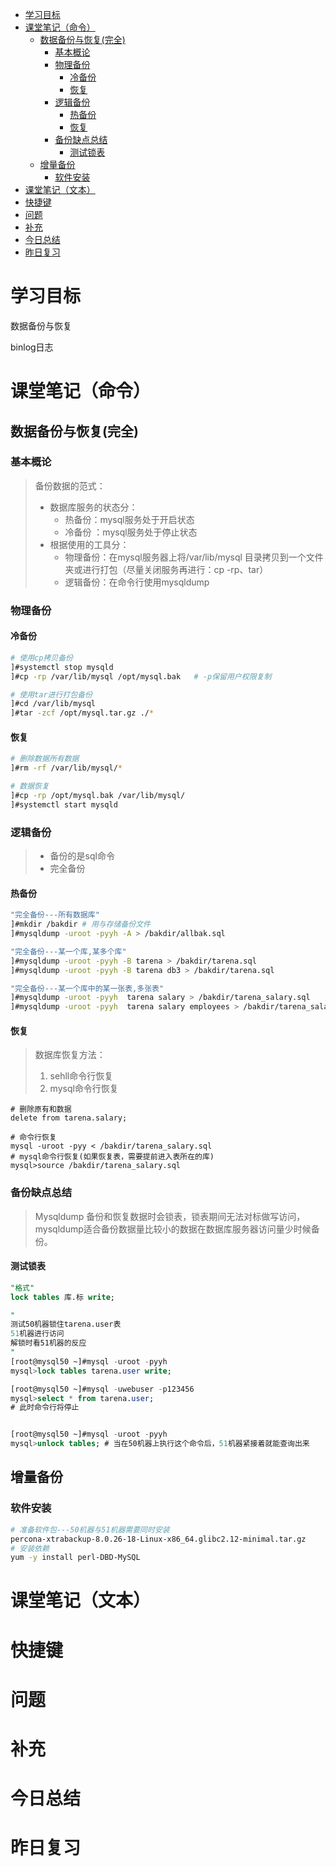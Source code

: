 - [学习目标](#学习目标)
- [课堂笔记（命令）](#课堂笔记命令)
  - [数据备份与恢复(完全)](#数据备份与恢复完全)
    - [基本概论](#基本概论)
    - [物理备份](#物理备份)
      - [冷备份](#冷备份)
      - [恢复](#恢复)
    - [逻辑备份](#逻辑备份)
      - [热备份](#热备份)
      - [恢复](#恢复-1)
    - [备份缺点总结](#备份缺点总结)
      - [测试锁表](#测试锁表)
  - [增量备份](#增量备份)
    - [软件安装](#软件安装)
- [课堂笔记（文本）](#课堂笔记文本)
- [快捷键](#快捷键)
- [问题](#问题)
- [补充](#补充)
- [今日总结](#今日总结)
- [昨日复习](#昨日复习)


# 学习目标

数据备份与恢复

binlog日志

# 课堂笔记（命令）

## 数据备份与恢复(完全)

### 基本概论

> 备份数据的范式：
>
> + 数据库服务的状态分：
>   + 热备份：mysql服务处于开启状态
>   + 冷备份 ：mysql服务处于停止状态
> + 根据使用的工具分：
>   + 物理备份：在mysql服务器上将/var/lib/mysql 目录拷贝到一个文件夹或进行打包（尽量关闭服务再进行：cp -rp、tar）
>   + 逻辑备份：在命令行使用mysqldump

### 物理备份

#### 冷备份

```sh
# 使用cp拷贝备份
]#systemctl stop mysqld
]#cp -rp /var/lib/mysql /opt/mysql.bak   # -p保留用户权限复制

# 使用tar进行打包备份
]#cd /var/lib/mysql
]#tar -zcf /opt/mysql.tar.gz ./*
```

#### 恢复

```sh
# 删除数据所有数据
]#rm -rf /var/lib/mysql/*

# 数据恢复
]#cp -rp /opt/mysql.bak /var/lib/mysql/
]#systemctl start mysqld
```

### 逻辑备份

> + 备份的是sql命令
> + 完全备份

#### 热备份

```sh
"完全备份---所有数据库"
]#mkdir /bakdir # 用与存储备份文件
]#mysqldump -uroot -pyyh -A > /bakdir/allbak.sql

"完全备份---某一个库,某多个库"
]#mysqldump -uroot -pyyh -B tarena > /bakdir/tarena.sql
]#mysqldump -uroot -pyyh -B tarena db3 > /bakdir/tarena.sql

"完全备份---某一个库中的某一张表,多张表"
]#mysqldump -uroot -pyyh  tarena salary > /bakdir/tarena_salary.sql
]#mysqldump -uroot -pyyh  tarena salary employees > /bakdir/tarena_salary.sql
```

#### 恢复

> 数据库恢复方法：
>
> 1. sehll命令行恢复
> 2. mysql命令行恢复

```shell
# 删除原有和数据
delete from tarena.salary;

# 命令行恢复
mysql -uroot -pyy < /bakdir/tarena_salary.sql
# mysql命令行恢复(如果恢复表，需要提前进入表所在的库)
mysql>source /bakdir/tarena_salary.sql
```

### 备份缺点总结

> Mysqldump 备份和恢复数据时会锁表，锁表期间无法对标做写访问，mysqldump适合备份数据量比较小的数据在数据库服务器访问量少时候备份。

#### 测试锁表

```sql
"格式"
lock tables 库.标 write;
```

```sql
"
测试50机器锁住tarena.user表
51机器进行访问
解锁时看51机器的反应
"
[root@mysql50 ~]#mysql -uroot -pyyh
mysql>lock tables tarena.user write;

[root@mysql50 ~]#mysql -uwebuser -p123456
mysql>select * from tarena.user; 
# 此时命令行将停止


[root@mysql50 ~]#mysql -uroot -pyyh
mysql>unlock tables; # 当在50机器上执行这个命令后，51机器紧接着就能查询出来
```

## 增量备份

### 软件安装

```sh
# 准备软件包---50机器与51机器需要同时安装
percona-xtrabackup-8.0.26-18-Linux-x86_64.glibc2.12-minimal.tar.gz
# 安装依赖
yum -y install perl-DBD-MySQL
```



# 课堂笔记（文本）



# 快捷键



# 问题



# 补充



# 今日总结



# 昨日复习